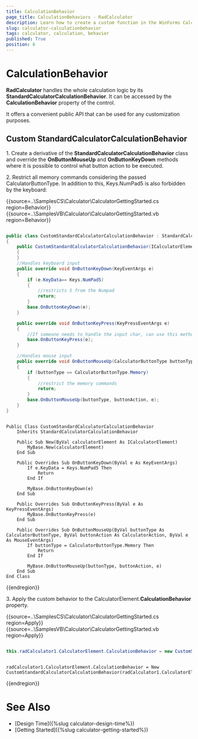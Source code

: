 ```yaml
---
title: CalculationBehavior
page_title: CalculationBehaviors - RadCalculator
description: Learn how to create a custom function in the WinForms Calculator control.    
slug: calculator-calculationbehavior
tags: calculator, calculation, behavior
published: True
position: 6 
---
```


# CalculationBehavior

**RadCalculator** handles the whole calculation logic by its **StandardCalculatorCalculationBehavior**. It can be accessed by the **CalculationBehavior** property of the control. 

It offers a convenient public API that can be used for any customization purposes.

## Custom StandardCalculatorCalculationBehavior

1\. Create a derivative of the **StandardCalculatorCalculationBehavior** class and override the **OnButtonMouseUp** and **OnButtonKeyDown** methods where it is possible to control what button action to be executed. 

2\. Restrict all memory commands considering the passed CalculatorButtonType. In addition to this, Keys.NumPad5 is also forbidden by the keyboard:

{{source=..\SamplesCS\Calculator\CalculatorGettingStarted.cs region=Behavior}} 
{{source=..\SamplesVB\Calculator\CalculatorGettingStarted.vb region=Behavior}} 

````C#

public class CustomStandardCalculatorCalculationBehavior : StandardCalculatorCalculationBehavior
{
    public CustomStandardCalculatorCalculationBehavior(ICalculatorElement calculatorElement):base(calculatorElement)
    { 
    }
    //Handles keyboard input
    public override void OnButtonKeyDown(KeyEventArgs e)
    {
        if (e.KeyData== Keys.NumPad5)
        {
            //restricts 5 from the Numpad
            return;
        }
        base.OnButtonKeyDown(e);
    }

    public override void OnButtonKeyPress(KeyPressEventArgs e)
    {
        //If someone needs to handle the input char, can use this method.
        base.OnButtonKeyPress(e);
    }

    //Handles mouse input
    public override void OnButtonMouseUp(CalculatorButtonType buttonType, CalculatorAction buttonAction, MouseEventArgs e)
    {
        if (buttonType == CalculatorButtonType.Memory)
        {
            //restrict the memory commands
            return;
        }
        base.OnButtonMouseUp(buttonType, buttonAction, e);
    }
}

````
````VB.NET

Public Class CustomStandardCalculatorCalculationBehavior
    Inherits StandardCalculatorCalculationBehavior

    Public Sub New(ByVal calculatorElement As ICalculatorElement)
        MyBase.New(calculatorElement)
    End Sub

    Public Overrides Sub OnButtonKeyDown(ByVal e As KeyEventArgs)
        If e.KeyData = Keys.NumPad5 Then
            Return
        End If

        MyBase.OnButtonKeyDown(e)
    End Sub

    Public Overrides Sub OnButtonKeyPress(ByVal e As KeyPressEventArgs)
        MyBase.OnButtonKeyPress(e)
    End Sub

    Public Overrides Sub OnButtonMouseUp(ByVal buttonType As CalculatorButtonType, ByVal buttonAction As CalculatorAction, ByVal e As MouseEventArgs)
        If buttonType = CalculatorButtonType.Memory Then
            Return
        End If

        MyBase.OnButtonMouseUp(buttonType, buttonAction, e)
    End Sub
End Class

````

{{endregion}}

3\. Apply the custom behavior to the CalculatorElement.**CalculationBehavior** property.

{{source=..\SamplesCS\Calculator\CalculatorGettingStarted.cs region=Apply}} 
{{source=..\SamplesVB\Calculator\CalculatorGettingStarted.vb region=Apply}} 

````C#

this.radCalculator1.CalculatorElement.CalculationBehavior = new CustomStandardCalculatorCalculationBehavior(this.radCalculator1.CalculatorElement);

````
````VB.NET

radCalculator1.CalculatorElement.CalculationBehavior = New CustomStandardCalculatorCalculationBehavior(radCalculator1.CalculatorElement)

````

{{endregion}}

# See Also
	
* [Design Time]({%slug calculator-design-time%})	
* [Getting Started]({%slug calculator-getting-started%})	



